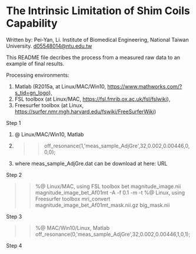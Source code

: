 # The Intrinsic Limitation of Shim Coils Capability

Written by:
Pei-Yan, Li.
Institute of Biomedical Engineering, 
National Taiwan University.
d05548014@ntu.edu.tw

This README file decribes the process from a measured raw data to an example of final results.

Processing environments: 
1. Matlab (R2015a, at Linux/MAC/Win10, https://www.mathworks.com/?s_tid=gn_logo), 
2. FSL toolbox (at Linux/MAC, https://fsl.fmrib.ox.ac.uk/fsl/fslwiki), 
3. Freesurfer toolbox (at Linux, https://surfer.nmr.mgh.harvard.edu/fswiki/FreeSurferWiki)

Step 1
1. @ Linux/MAC/Win10, Matlab
2. >> off_resonance(1,'meas_sample_AdjGre',32,0.002,0.00446,0,0,0);
3. where meas_sample_AdjGre.dat can be download at here: URL

Step 2
>> %@ Linux/MAC, using FSL toolbox
>> bet magnitude_image.nii magnitude_image_bet_Af01mt -A -f 0.1 -m -t
>> %@ Linux, using Freesurfer toolbox
>> mri_convert magnitude_image_bet_Af01mt_mask.nii.gz big_mask.nii

Step 3
>> %@ MAC/Win10/Linux, Matlab
>> off_resonance(0,'meas_sample_AdjGre',32,0.002,0.00446,1,0,1);

Step 4
